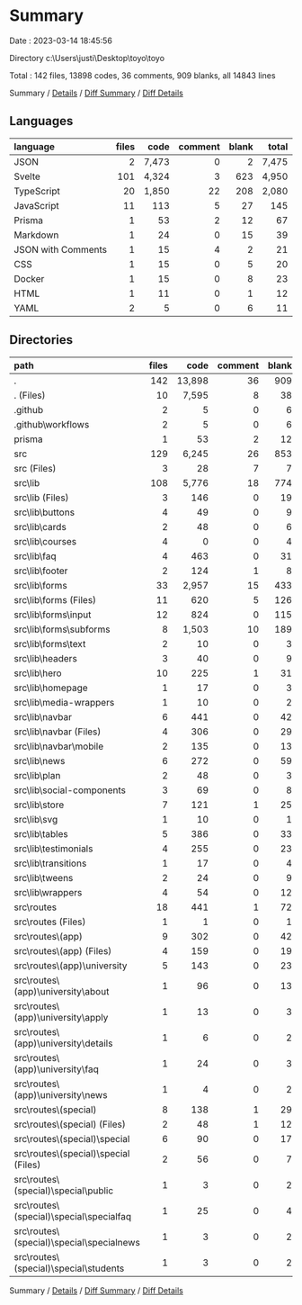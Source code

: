 # Summary

Date : 2023-03-14 18:45:56

Directory c:\\Users\\justi\\Desktop\\toyo\\toyo

Total : 142 files,  13898 codes, 36 comments, 909 blanks, all 14843 lines

Summary / [Details](details.md) / [Diff Summary](diff.md) / [Diff Details](diff-details.md)

## Languages
| language | files | code | comment | blank | total |
| :--- | ---: | ---: | ---: | ---: | ---: |
| JSON | 2 | 7,473 | 0 | 2 | 7,475 |
| Svelte | 101 | 4,324 | 3 | 623 | 4,950 |
| TypeScript | 20 | 1,850 | 22 | 208 | 2,080 |
| JavaScript | 11 | 113 | 5 | 27 | 145 |
| Prisma | 1 | 53 | 2 | 12 | 67 |
| Markdown | 1 | 24 | 0 | 15 | 39 |
| JSON with Comments | 1 | 15 | 4 | 2 | 21 |
| CSS | 1 | 15 | 0 | 5 | 20 |
| Docker | 1 | 15 | 0 | 8 | 23 |
| HTML | 1 | 11 | 0 | 1 | 12 |
| YAML | 2 | 5 | 0 | 6 | 11 |

## Directories
| path | files | code | comment | blank | total |
| :--- | ---: | ---: | ---: | ---: | ---: |
| . | 142 | 13,898 | 36 | 909 | 14,843 |
| . (Files) | 10 | 7,595 | 8 | 38 | 7,641 |
| .github | 2 | 5 | 0 | 6 | 11 |
| .github\\workflows | 2 | 5 | 0 | 6 | 11 |
| prisma | 1 | 53 | 2 | 12 | 67 |
| src | 129 | 6,245 | 26 | 853 | 7,124 |
| src (Files) | 3 | 28 | 7 | 7 | 42 |
| src\\lib | 108 | 5,776 | 18 | 774 | 6,568 |
| src\\lib (Files) | 3 | 146 | 0 | 19 | 165 |
| src\\lib\\buttons | 4 | 49 | 0 | 9 | 58 |
| src\\lib\\cards | 2 | 48 | 0 | 6 | 54 |
| src\\lib\\courses | 4 | 0 | 0 | 4 | 4 |
| src\\lib\\faq | 4 | 463 | 0 | 31 | 494 |
| src\\lib\\footer | 2 | 124 | 1 | 8 | 133 |
| src\\lib\\forms | 33 | 2,957 | 15 | 433 | 3,405 |
| src\\lib\\forms (Files) | 11 | 620 | 5 | 126 | 751 |
| src\\lib\\forms\\input | 12 | 824 | 0 | 115 | 939 |
| src\\lib\\forms\\subforms | 8 | 1,503 | 10 | 189 | 1,702 |
| src\\lib\\forms\\text | 2 | 10 | 0 | 3 | 13 |
| src\\lib\\headers | 3 | 40 | 0 | 9 | 49 |
| src\\lib\\hero | 10 | 225 | 1 | 31 | 257 |
| src\\lib\\homepage | 1 | 17 | 0 | 3 | 20 |
| src\\lib\\media-wrappers | 1 | 10 | 0 | 2 | 12 |
| src\\lib\\navbar | 6 | 441 | 0 | 42 | 483 |
| src\\lib\\navbar (Files) | 4 | 306 | 0 | 29 | 335 |
| src\\lib\\navbar\\mobile | 2 | 135 | 0 | 13 | 148 |
| src\\lib\\news | 6 | 272 | 0 | 59 | 331 |
| src\\lib\\plan | 2 | 48 | 0 | 3 | 51 |
| src\\lib\\social-components | 3 | 69 | 0 | 8 | 77 |
| src\\lib\\store | 7 | 121 | 1 | 25 | 147 |
| src\\lib\\svg | 1 | 10 | 0 | 1 | 11 |
| src\\lib\\tables | 5 | 386 | 0 | 33 | 419 |
| src\\lib\\testimonials | 4 | 255 | 0 | 23 | 278 |
| src\\lib\\transitions | 1 | 17 | 0 | 4 | 21 |
| src\\lib\\tweens | 2 | 24 | 0 | 9 | 33 |
| src\\lib\\wrappers | 4 | 54 | 0 | 12 | 66 |
| src\\routes | 18 | 441 | 1 | 72 | 514 |
| src\\routes (Files) | 1 | 1 | 0 | 1 | 2 |
| src\\routes\\(app) | 9 | 302 | 0 | 42 | 344 |
| src\\routes\\(app) (Files) | 4 | 159 | 0 | 19 | 178 |
| src\\routes\\(app)\\university | 5 | 143 | 0 | 23 | 166 |
| src\\routes\\(app)\\university\\about | 1 | 96 | 0 | 13 | 109 |
| src\\routes\\(app)\\university\\apply | 1 | 13 | 0 | 3 | 16 |
| src\\routes\\(app)\\university\\details | 1 | 6 | 0 | 2 | 8 |
| src\\routes\\(app)\\university\\faq | 1 | 24 | 0 | 3 | 27 |
| src\\routes\\(app)\\university\\news | 1 | 4 | 0 | 2 | 6 |
| src\\routes\\(special) | 8 | 138 | 1 | 29 | 168 |
| src\\routes\\(special) (Files) | 2 | 48 | 1 | 12 | 61 |
| src\\routes\\(special)\\special | 6 | 90 | 0 | 17 | 107 |
| src\\routes\\(special)\\special (Files) | 2 | 56 | 0 | 7 | 63 |
| src\\routes\\(special)\\special\\public | 1 | 3 | 0 | 2 | 5 |
| src\\routes\\(special)\\special\\specialfaq | 1 | 25 | 0 | 4 | 29 |
| src\\routes\\(special)\\special\\specialnews | 1 | 3 | 0 | 2 | 5 |
| src\\routes\\(special)\\special\\students | 1 | 3 | 0 | 2 | 5 |

Summary / [Details](details.md) / [Diff Summary](diff.md) / [Diff Details](diff-details.md)